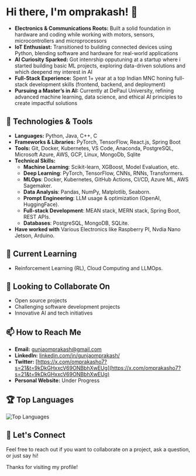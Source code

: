 # Hi there, I'm omprakash! 👋
- **Electronics & Communications Roots:**  Built a solid foundation in hardware and coding while working with motors, sensors, microcontrollers and microprocessors
- **IoT Enthusiast:** Transitioned to building connected devices using Python, blending software and hardware for real-world applications
- **AI Curiosity Sparked:** Got intenrship opputuning at a startup where i started building basic ML projects, exploring data-driven solutions and which deepend my interest in AI
- **Full-Stack Experience:** Spent 1+ year at a top Indian MNC honing full-stack development skills (frontend, backend, and deployment)
- **Pursuing a Master’s in AI:** Currently at DePaul University, refining advanced machine learning, data science, and ethical AI principles to create impactful solutions

## 🔧 Technologies & Tools
- **Languages:** Python, Java, C++, C
- **Frameworks & Libraries:** PyTorch, TensorFlow, React.js, Spring Boot
- **Tools:** Git, Docker, Kubernetes, VS Code, Anaconda, PostgreSQL, Microsoft Azure, AWS, GCP, Linux, MongoDb, Sqlite
- **Technical Skills:**
    - **Machine Learning**: Scikit-learn, XGBoost, Model Evaluation, etc.
    - **Deep Learning**: PyTorch, TensorFlow, CNNs, RNNs, Transformers.
    - **MLOps**: Docker, Kubernetes, GitHub Actions, CI/CD, Azure ML, AWS Sagemaker.
    - **Data Analysis**: Pandas, NumPy, Matplotlib, Seaborn.
    - **Prompt Engineering**: LLM usage & optimization (OpenAI, HuggingFace).
    - **Full-stack Development**: MEAN stack, MERN stack, Spring Boot, REST APIs.
    - **Databases**: PostgreSQL, MongoDB, SQLite.
- **Have worked with** Various Electronics like Raspberry PI, Nvdia Nano Jetson, Arduino. 

## 🌱 Current Learning
- Reinforcement Learning (RL), Cloud Computing and LLMOps.

## 👯 Looking to Collaborate On
- Open source projects
- Challenging software development projects
- Innovative AI and tech initiatives

## 📫 How to Reach Me
- **Email:** gunjaomprakash@gmail.com
- **LinkedIn:** [linkedin.com/in/gunjaomprakash/](https://www.linkedin.com/in/gunjaomprakash/)
- **Twitter:** [https://x.com/omprakasho7?s=21&t=9kDkGHxxcV69ONBbhXwEUg](https://x.com/omprakasho7?s=21&t=9kDkGHxxcV69ONBbhXwEUg)
- **Personal Website:** Under Progress

## 🏆 Top Languages
![Top Languages](https://github-readme-stats.vercel.app/api/top-langs/?username=Gunjaomprakash&layout=compact&theme=radical)

## 💬 Let's Connect
Feel free to reach out if you want to collaborate on a project, ask a question, or just say hi!

Thanks for visiting my profile!
